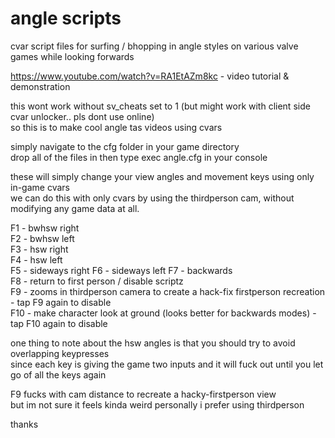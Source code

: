 # angle scripts  
cvar script files for surfing / bhopping in angle styles on various valve games while looking forwards   
 
https://www.youtube.com/watch?v=RA1EtAZm8kc - video tutorial & demonstration   
 
this wont work without sv_cheats set to 1 (but might work with client side cvar unlocker.. pls dont use online)  
so this is to make cool angle tas videos using cvars  
  
simply navigate to the cfg folder in your game directory   
drop all of the files in then type exec angle.cfg in your console  
  
these will simply change your view angles and movement keys using only in-game cvars  
we can do this with only cvars by using the thirdperson cam, without modifying any game data at all.  
  
F1 - bwhsw right  
F2 - bwhsw left  
F3 - hsw right  
F4 - hsw left  
F5 - sideways right
F6 - sideways left
F7 - backwards  
F8 - return to first person / disable scriptz  
F9 - zooms in thirdperson camera to create a hack-fix firstperson recreation - tap F9 again to disable  
F10 - make character look at ground (looks better for backwards modes) - tap F10 again to disable  
  
one thing to note about the hsw angles is that you should try to avoid overlapping keypresses  
since each key is giving the game two inputs and it will fuck out until you let go of all the keys again  
  
F9 fucks with cam distance to recreate a hacky-firstperson view  
but im not sure it feels kinda weird personally i prefer using thirdperson  
  
thanks
